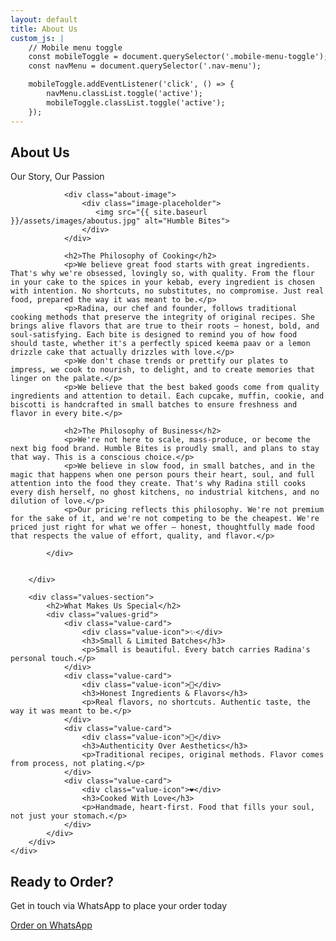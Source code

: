 ```yaml
---
layout: default
title: About Us
custom_js: |
    // Mobile menu toggle
    const mobileToggle = document.querySelector('.mobile-menu-toggle');
    const navMenu = document.querySelector('.nav-menu');

    mobileToggle.addEventListener('click', () => {
        navMenu.classList.toggle('active');
        mobileToggle.classList.toggle('active');
    });
---
```


<!-- Page Header -->
<section class="page-header">
    <div class="container">
        <h1>About Us</h1>
        <p>Our Story, Our Passion</p>
    </div>
</section>

<!-- About Content -->
<section class="about-content">
    <div class="container">
        <div class="about-grid">
            <div class="about-text">

                <div class="about-image">
                    <div class="image-placeholder">
                       <img src="{{ site.baseurl }}/assets/images/aboutus.jpg" alt="Humble Bites">
                    </div>
                </div>

                <h2>The Philosophy of Cooking</h2>
                <p>We believe great food starts with great ingredients. That's why we're obsessed, lovingly so, with quality. From the flour in your cake to the spices in your kebab, every ingredient is chosen with intention. No shortcuts, no substitutes, no compromise. Just real food, prepared the way it was meant to be.</p>
                <p>Radina, our chef and founder, follows traditional cooking methods that preserve the integrity of original recipes. She brings alive flavors that are true to their roots — honest, bold, and soul-satisfying. Each bite is designed to remind you of how food should taste, whether it's a perfectly spiced keema paav or a lemon drizzle cake that actually drizzles with love.</p>
                <p>We don't chase trends or prettify our plates to impress, we cook to nourish, to delight, and to create memories that linger on the palate.</p>
                <p>We believe that the best baked goods come from quality ingredients and attention to detail. Each cupcake, muffin, cookie, and biscotti is handcrafted in small batches to ensure freshness and flavor in every bite.</p>

                <h2>The Philosophy of Business</h2>
                <p>We're not here to scale, mass-produce, or become the next big food brand. Humble Bites is proudly small, and plans to stay that way. This is a conscious choice.</p>
                <p>We believe in slow food, in small batches, and in the magic that happens when one person pours their heart, soul, and full attention into the food they create. That's why Radina still cooks every dish herself, no ghost kitchens, no industrial kitchens, and no dilution of love.</p>
                <p>Our pricing reflects this philosophy. We're not premium for the sake of it, and we're not competing to be the cheapest. We're priced just right for what we offer — honest, thoughtfully made food that respects the value of effort, quality, and flavor.</p>

            </div>


        </div>

        <div class="values-section">
            <h2>What Makes Us Special</h2>
            <div class="values-grid">
                <div class="value-card">
                    <div class="value-icon">✨</div>
                    <h3>Small & Limited Batches</h3>
                    <p>Small is beautiful. Every batch carries Radina's personal touch.</p>
                </div>
                <div class="value-card">
                    <div class="value-icon">🌿</div>
                    <h3>Honest Ingredients & Flavors</h3>
                    <p>Real flavors, no shortcuts. Authentic taste, the way it was meant to be.</p>
                </div>
                <div class="value-card">
                    <div class="value-icon">📖</div>
                    <h3>Authenticity Over Aesthetics</h3>
                    <p>Traditional recipes, original methods. Flavor comes from process, not plating.</p>
                </div>
                <div class="value-card">
                    <div class="value-icon">❤️</div>
                    <h3>Cooked With Love</h3>
                    <p>Handmade, heart-first. Food that fills your soul, not just your stomach.</p>
                </div>
            </div>
        </div>
    </div>
</section>

<!-- CTA Section -->
<section class="cta-section">
    <div class="container">
        <h2>Ready to Order?</h2>
        <p>Get in touch via WhatsApp to place your order today</p>
        <a href="#" class="btn btn-primary whatsapp-order" data-message="Hi! I'd like to place an order">Order on WhatsApp</a>
    </div>
</section>
